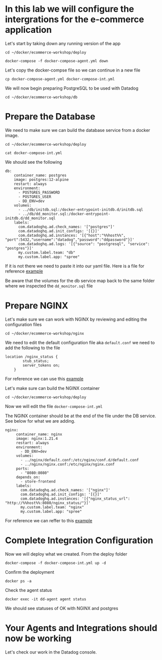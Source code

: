 # In this lab we will configure the intergrations for the e-commerce application 

Let's start by taking down any running version of the app

`cd ~/docker/ecommerce-workshop/deploy`

`docker-compose -f docker-compose-agent.yml down`

Let's copy the docker-compse file so we can continue in a new file

`cp docker-compose-agent.yml docker-compose-int.yml` 

We will now begin preparing PostgreSQL to be used with Datadog 

`cd ~/docker/ecommerce-workshop/db` 

# Prepare the Database 

We need to make sure we can build the database service from a docker image.  

`cd ~/docker/ecommerce-workshop/deploy` 

`cat docker-compose-int.yml` 

We should see the following 

```
db:
    container_name: postgres
    image: postgres:12-alpine
    restart: always
    environment:
      - POSTGRES_PASSWORD
      - POSTGRES_USER
      - DD_ENV=dev
    volumes: 
      - ../db/initdb.sql:/docker-entrypoint-initdb.d/initdb.sql
      - ../db/dd_monitor.sql:/docker-entrypoint-initdb.d/dd_monitor.sql
    labels:
      com.datadoghq.ad.check_names: '["postgres"]'
      com.datadoghq.ad.init_configs: '[{}]'
      com.datadoghq.ad.instances: '[{"host":"%%host%%", "port":5432,"username":"datadog","password":"ddpassword"}]'
      com.datadoghq.ad.logs: '[{"source": "postgresql", "service": "postgres"}]'
      my.custom.label.team: "db"
      my.custom.label.app: "spree"
```
If it is not there we need to paste it into our yaml file.  Here is a file for reference [example](https://github.com/ScottMabeDDHQ/tps-bootcamp/blob/493f9e2628a16c8bd85028f109e00360227a2f27/docker/deploy/docker-compose-instr-infra-integration.yml#L77)

Be aware that the volumes for the db service map back to the same folder where we inspected the `dd_monitor.sql` file 

# Prepare NGINX

Let's make sure we can work with NGINX by reviewing and editing the configuration files 

`cd ~/docker/ecommerce-workshop/nginx` 

We need to edit the default configuration file aka `default.conf` we need to add the following to the file 

```
location /nginx_status {
        stub_status;
        server_tokens on;
    }
```

For reference we can use this [example](https://github.com/ScottMabeDDHQ/labs-og/blob/f4ad97f39dcab938b90cde6c1905ab91c1c296fd/bootcamp/nginx/default.conf.instr#L11) 

Let's make sure can build the NGINX container 

`cd ~/docker/ecommerce-workshop/deploy` 

Now we will edit the file `docker-compose-int.yml` 

The NGINX container should be at the end of the file under the DB service.  See below for what we are adding.

``` 
nginx:
     container_name: nginx
     image: nginx:1.21.4
     restart: always
     environment:
       - DD_ENV=dev
     volumes:
       - ../nginx/default.conf:/etc/nginx/conf.d/default.conf
       - ../nginx/nginx.conf:/etc/nginx/nginx.conf
     ports:
       - "8080:8080"
     depends_on:
       - store-frontend
     labels:
       com.datadoghq.ad.check_names: '["nginx"]'
       com.datadoghq.ad.init_configs: '[{}]'
       com.datadoghq.ad.instances: '[{"nginx_status_url": "http://%%host%%:8080/nginx_status/"}]'
       my.custom.label.team: "nginx"
       my.custom.label.app: "spree"
```

For reference we can reffer to this [example](https://github.com/ScottMabeDDHQ/tps-bootcamp/blob/3e8f7c0563d105a512619e6bef0da4665ed9a499/docker/deploy/docker-compose-instr-infra-integration.yml#L95)

# Complete Integration Configuration 

Now we will deploy what we created. From the deploy folder

`docker-compose -f docker-compose-int.yml up -d`

Confirm the deployment 

`docker ps -a`

Check the agent status 

`docker exec -it dd-agent agent status`

We should see statuses of OK with NGINX and postgres

#  Your Agents and Integrations should now be working

Let's check our work in the Datadog console.  